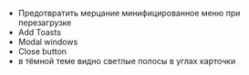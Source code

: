 - Предотвратить мерцание минифицированное меню при перезагрузке
- Add Toasts
- Modal windows
- Close button
- в тёмной теме видно светлые полосы в углах карточки
